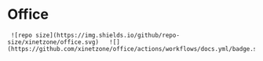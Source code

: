 # Office

     ![repo size](https://img.shields.io/github/repo-size/xinetzone/office.svg)   ![](https://github.com/xinetzone/office/actions/workflows/docs.yml/badge.svg)
